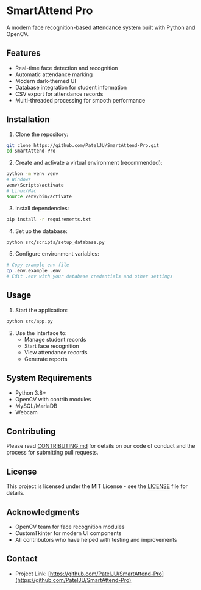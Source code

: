# SmartAttend Pro

A modern face recognition-based attendance system built with Python and OpenCV.

## Features

- Real-time face detection and recognition
- Automatic attendance marking
- Modern dark-themed UI
- Database integration for student information
- CSV export for attendance records
- Multi-threaded processing for smooth performance

## Installation

1. Clone the repository:
```bash
git clone https://github.com/PatelJU/SmartAttend-Pro.git
cd SmartAttend-Pro
```

2. Create and activate a virtual environment (recommended):
```bash
python -m venv venv
# Windows
venv\Scripts\activate
# Linux/Mac
source venv/bin/activate
```

3. Install dependencies:
```bash
pip install -r requirements.txt
```

4. Set up the database:
```bash
python src/scripts/setup_database.py
```

5. Configure environment variables:
```bash
# Copy example env file
cp .env.example .env
# Edit .env with your database credentials and other settings
```

## Usage

1. Start the application:
```bash
python src/app.py
```

2. Use the interface to:
   - Manage student records
   - Start face recognition
   - View attendance records
   - Generate reports

## System Requirements

- Python 3.8+
- OpenCV with contrib modules
- MySQL/MariaDB
- Webcam

## Contributing

Please read [CONTRIBUTING.md](CONTRIBUTING.md) for details on our code of conduct and the process for submitting pull requests.

## License

This project is licensed under the MIT License - see the [LICENSE](LICENSE) file for details.

## Acknowledgments

- OpenCV team for face recognition modules
- CustomTkinter for modern UI components
- All contributors who have helped with testing and improvements

## Contact

- Project Link: [https://github.com/PatelJU/SmartAttend-Pro](https://github.com/PatelJU/SmartAttend-Pro) 